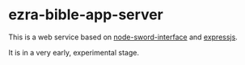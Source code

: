 # ezra-bible-app-server

This is a web service based on [node-sword-interface](https://github.com/ezra-bible-app/node-sword-interface)
and [expressjs](https://github.com/expressjs/express).

It is in a very early, experimental stage.

